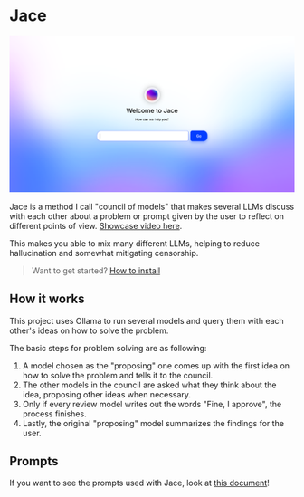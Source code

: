 # Jace

![Jace showcase image](./docs/assets/showcase-image.png)

Jace is a method I call "council of models" that makes several LLMs discuss with each other about a problem or prompt given by the user to reflect on different points of view. [Showcase video here](./docs/assets/showcase-small.webm).

This makes you able to mix many different LLMs, helping to reduce hallucination and somewhat mitigating censorship.

> Want to get started?
> [How to install](./docs/install.md)

## How it works

This project uses Ollama to run several models and query them with each other's ideas on how to solve the problem.

The basic steps for problem solving are as following:

1. A model chosen as the "proposing" one comes up with the first idea on how to solve the problem and tells it to the council.
2. The other models in the council are asked what they think about the idea, proposing other ideas when necessary.
3. Only if every review model writes out the words "Fine, I approve", the process finishes.
4. Lastly, the original "proposing" model summarizes the findings for the user.

## Prompts

If you want to see the prompts used with Jace, look at [this document](./docs/prompts.md)!
